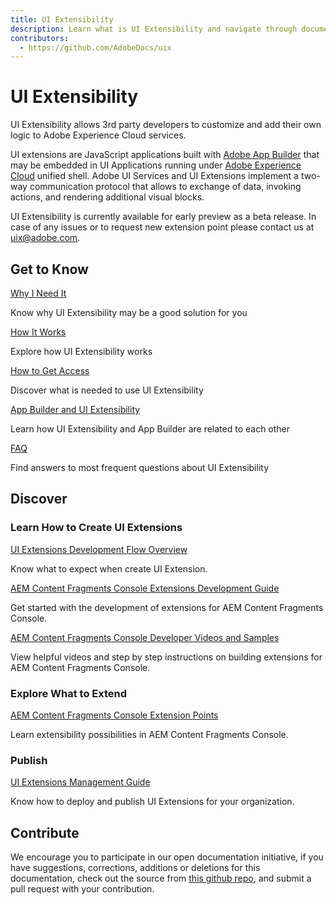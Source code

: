 ```yaml
---
title: UI Extensibility
description: Learn what is UI Extensibility and navigate through documentation 
contributors:
  - https://github.com/AdobeDocs/uix
---
```


<Hero slots="heading, text"/> 

# UI Extensibility

UI Extensibility allows 3rd party developers to customize and add their own logic to Adobe Experience Cloud services.

UI extensions are JavaScript applications built with [Adobe App Builder](https://developer.adobe.com/app-builder/docs/overview/) that may be embedded in UI Applications running under [Adobe Experience Cloud](https://experience.adobe.com/) unified shell. Adobe UI Services and UI Extensions implement a two-way communication protocol that allows to exchange of data, invoking actions, and rendering additional visual blocks.

<InlineAlert slots="text" />

UI Extensibility is currently available for early preview as a beta release. In case of any issues or to request new extension point please contact us at uix@adobe.com.

<DiscoverBlock slots="heading, link, text"/>

## Get to Know

[Why I Need It](overview/reason)

Know why UI Extensibility may be a good solution for you

<DiscoverBlock slots="link, text"/>

[How It Works](overview/design)

Explore how UI Extensibility works

<DiscoverBlock slots="link, text"/>

[How to Get Access](overview/get-access)

Discover what is needed to use UI Extensibility

<DiscoverBlock slots="link, text"/>

[App Builder and UI Extensibility](overview/app-builder)

Learn how UI Extensibility and App Builder are related to each other

<DiscoverBlock slots="link, text"/>

[FAQ](overview/faq)

Find answers to most frequent questions about UI Extensibility
## Discover 

<DiscoverBlock slots="heading, link, text"/>

### Learn How to Create UI Extensions

[UI Extensions Development Flow Overview](guides/development-flow/)
    
Know what to expect when create UI Extension.

<DiscoverBlock slots="link, text"/>

[AEM Content Fragments Console Extensions Development Guide](services/aem-cf-console-admin/)
    
Get started with the development of extensions for AEM Content Fragments Console.

<DiscoverBlock slots="link, text"/>

[AEM Content Fragments Console Developer Videos and Samples](https://experienceleague.adobe.com/docs/experience-manager-learn/cloud-service/developing/extensibility/content-fragments/overview.html)

View helpful videos and step by step instructions on building extensions for AEM Content Fragments Console.

<DiscoverBlock slots="heading, link, text"/> 

### Explore What to Extend

[AEM Content Fragments Console Extension Points](services/aem-cf-console-admin/api/) 
     
Learn extensibility possibilities in AEM Content Fragments Console.

<DiscoverBlock slots="heading, link, text"/> 

### Publish

[UI Extensions Management Guide](guides/publication/) 

Know how to deploy and publish UI Extensions for your organization.

## Contribute 

We encourage you to participate in our open documentation initiative, if you have suggestions, corrections, additions 
or deletions for this documentation, check out the source from [this github repo](https://github.com/AdobeDocs/uix), and submit a pull 
request with your contribution.
